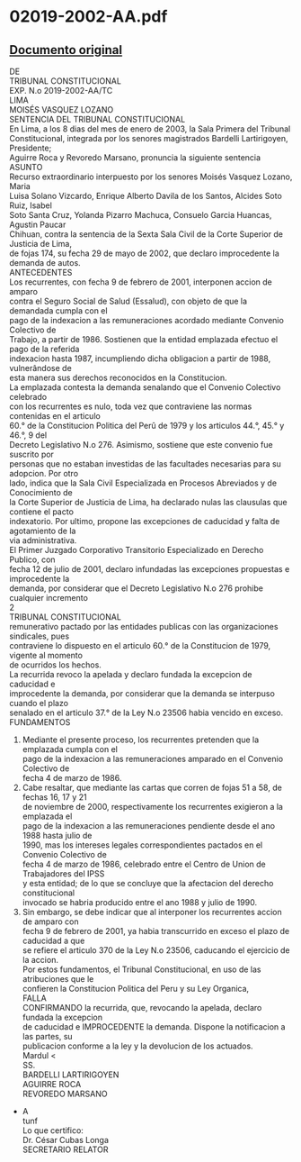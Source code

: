 
02019-2002-AA.pdf
=================
  
[Documento original](https://tc.gob.pe/jurisprudencia/2003/02019-2002-AA.pdf)  
---  
DE  
TRIBUNAL CONSTITUCIONAL  
EXP. N.o 2019-2002-AA/TC  
LIMA  
MOISÉS VASQUEZ LOZANO  
SENTENCIA DEL TRIBUNAL CONSTITUCIONAL  
En Lima, a los 8 dias del mes de enero de 2003, la Sala Primera del Tribunal  
Constitucional, integrada por los senores magistrados Bardelli Lartirigoyen, Presidente;  
Aguirre Roca y Revoredo Marsano, pronuncia la siguiente sentencia  
ASUNTO  
Recurso extraordinario interpuesto por los senores Moisés Vasquez Lozano, Maria  
Luisa Solano Vizcardo, Enrique Alberto Davila de los Santos, Alcides Soto Ruiz, Isabel  
Soto Santa Cruz, Yolanda Pizarro Machuca, Consuelo Garcia Huancas, Agustin Paucar  
Chihuan, contra la sentencia de la Sexta Sala Civil de la Corte Superior de Justicia de Lima,  
de fojas 174, su fecha 29 de mayo de 2002, que declaro improcedente la demanda de autos.  
ANTECEDENTES  
Los recurrentes, con fecha 9 de febrero de 2001, interponen accion de amparo  
contra el Seguro Social de Salud (Essalud), con objeto de que la demandada cumpla con el  
pago de la indexacion a las remuneraciones acordado mediante Convenio Colectivo de  
Trabajo, a partir de 1986. Sostienen que la entidad emplazada efectuo el pago de la referida  
indexacion hasta 1987, incumpliendo dicha obligacion a partir de 1988, vulnerândose de  
esta manera sus derechos reconocidos en la Constitucion.  
La emplazada contesta la demanda senalando que el Convenio Colectivo celebrado  
con los recurrentes es nulo, toda vez que contraviene las normas contenidas en el articulo  
60.° de la Constitucion Politica del Perû de 1979 y los articulos 44.°, 45.° y 46.°, 9 del  
Decreto Legislativo N.o 276. Asimismo, sostiene que este convenio fue suscrito por  
personas que no estaban investidas de las facultades necesarias para su adopcion. Por otro  
lado, indica que la Sala Civil Especializada en Procesos Abreviados y de Conocimiento de  
la Corte Superior de Justicia de Lima, ha declarado nulas las clausulas que contiene el pacto  
indexatorio. Por ultimo, propone las excepciones de caducidad y falta de agotamiento de la  
via administrativa.  
El Primer Juzgado Corporativo Transitorio Especializado en Derecho Publico, con  
fecha 12 de julio de 2001, declaro infundadas las excepciones propuestas e improcedente la  
demanda, por considerar que el Decreto Legislativo N.o 276 prohibe cualquier incremento  
2  
TRIBUNAL CONSTITUCIONAL  
remunerativo pactado por las entidades publicas con las organizaciones sindicales, pues  
contraviene lo dispuesto en el articulo 60.° de la Constitucion de 1979, vigente al momento  
de ocurridos los hechos.  
La recurrida revoco la apelada y declaro fundada la excepcion de caducidad e  
improcedente la demanda, por considerar que la demanda se interpuso cuando el plazo  
senalado en el articulo 37.° de la Ley N.o 23506 habia vencido en exceso.  
FUNDAMENTOS  
1. Mediante el presente proceso, los recurrentes pretenden que la emplazada cumpla con el  
pago de la indexacion a las remuneraciones amparado en el Convenio Colectivo de  
fecha 4 de marzo de 1986.  
2. Cabe resaltar, que mediante las cartas que corren de fojas 51 a 58, de fechas 16, 17 y 21  
de noviembre de 2000, respectivamente los recurrentes exigieron a la emplazada el  
pago de la indexacion a las remuneraciones pendiente desde el ano 1988 hasta julio de  
1990, mas los intereses legales correspondientes pactados en el Convenio Colectivo de  
fecha 4 de marzo de 1986, celebrado entre el Centro de Union de Trabajadores del IPSS  
y esta entidad; de lo que se concluye que la afectacion del derecho constitucional  
invocado se habria producido entre el ano 1988 y julio de 1990.  
3. Sin embargo, se debe indicar que al interponer los recurrentes accion de amparo con  
fecha 9 de febrero de 2001, ya habia transcurrido en exceso el plazo de caducidad a que  
se refiere el articulo 370 de la Ley N.o 23506, caducando el ejercicio de la accion.  
Por estos fundamentos, el Tribunal Constitucional, en uso de las atribuciones que le  
confieren la Constitucion Politica del Peru y su Ley Organica,  
FALLA  
CONFIRMANDO la recurrida, que, revocando la apelada, declaro fundada la excepcion  
de caducidad e IMPROCEDENTE la demanda. Dispone la notificacion a las partes, su  
publicacion conforme a la ley y la devolucion de los actuados.  
Mardul <  
SS.  
BARDELLI LARTIRIGOYEN  
AGUIRRE ROCA  
REVOREDO MARSANO  
- A  
tunf  
Lo que certifico:  
Dr. César Cubas Longa  
SECRETARIO RELATOR